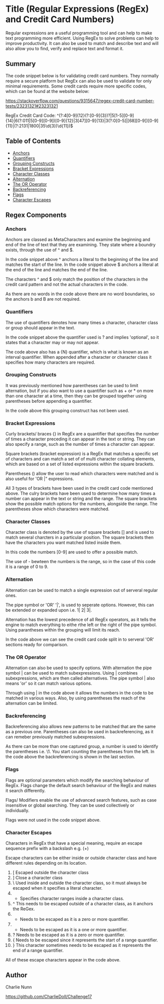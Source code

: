 # Title (Regular Expressions (RegEx) and Credit Card Numbers)

Regular expressions are a useful programming tool and can help to make text programming more efficient. Using RegEx to solve problems can help to improve productivity. It can also be used to match and describe text and will also allow you to find, verify and replace text and format it.

## Summary

The code snippet below is for validating credit card numbers. They normally require a secure platform but RegEx can also be used to validate for only minimal requirements. Some credit cards require more specific codes, which can be found at the website below:

https://stackoverflow.com/questions/9315647/regex-credit-card-number-tests/23231321#23231321

RegEx Credit Card Code:
^(?:4[0-9]{12}(?:[0-9]{3})?|5[1-5][0-9]{14}|6(?:011|5[0-9][0-9])[0-9]{12}|3[47][0-9]{13}|3(?:0[0-5]|[68][0-9])[0-9]{11}|(?:2131|1800|35\d{3})\d{11})$

## Table of Contents

- [Anchors](#anchors)
- [Quantifiers](#quantifiers)
- [Grouping Constructs](#grouping-constructs)
- [Bracket Expressions](#bracket-expressions)
- [Character Classes](#character-classes)
- [Alternation](#alternation)
- [The OR Operator](#the-or-operator)
- [Backreferencing](#backreferencing)
- [Flags](#flags)
- [Character Escapes](#character-escapes)

## Regex Components

### Anchors

Anchors are classed as MetaCharacters and examine the beginning and end of the line of text that they are examining. They state where a boundry exists, through the use of ^ and $.

In the code snippet above ^ anchors a literal to the beginning of the line and matches the start of the line.
In the code snippet above $ anchors a literal at the end of the line and matches the end of the line.

The characters ^ and $ only match the position of the characters in the credit card pattern and not the actual characters in the code.

As there are no words in the code above there are no word boundaries, so the anchors b and B are not required.

### Quantifiers

The use of quantifiers denotes how many times a character, character class or group should appear in the text.

In the code snippet above the quantifier used is ? and implies 'optional', so it states that a character may or may not appear.

The code above also has a {N} quantifier, which is what is known as an interval quantifier. When appended after a character or character class it specifies how many characters are required.

### Grouping Constructs

It was previously mentioned how parentheses can be used to limit alternation, but if you also want to use a quantifier such as + or \* on more than one character at a time, then they can be grouped together using parentheses before appending a quantifier.

In the code above this grouping construct has not been used.

### Bracket Expressions

Curly brackets/ braces {} in RegEx are a quantifier that specifies the number of times a character preceding it can appear in the text or string. They can also specify a range, such as the number of times a character can appear.

Square brackets (bracket expression) is a RegEx that matches a specific set of characters and can match a set of of multi character collating elements, which are based on a set of listed expressions within the square brackets.

Parentheses () allow the user to read which characters were matched and is also useful for 'OR |" expressions.

All 3 types of brackets have been used in the credit card code mentioned above. The culry brackets have been used to determine how many times a number can appear in the text or string and the range. The square brackets show the possible match options for the numbers, alongside the range. The parentheses show which characters were matched.

### Character Classes

Character class is denoted by the use of square brackets [] and is used to match several charcters in a particular position. The square brackets then have the characters you want matched listed inside them.

In this code the numbers [0-9] are used to offer a possible match.

The use of - bewteen the numbers is the range, so in the case of this code it is a range of 0 to 9.

### Alternation

Alternation can be used to match a single expression out of serveral regular ones.

The pipe symbol or 'OR' '|', is used to seperate options. However, this can be extended or expanded upon i.e. 1| 2| 3|.

Alternation has the lowest precedence of all RegEx operators, as it tells the engine to match everything to eithe rthe left or the right of the pipe symbol. Using parantheses within the grouping will limit its reach.

In the code above we can see the credit card code split in to serveral 'OR' sections ready for comparison.

### The OR Operator

Alternation can also be used to specify options. With alternation the pipe symbol | can be used to match subexpressions. Using | combines subexpressions, which are then called alternatives. The pipe symbol | also means 'or' so it can match various options.

Through using | in the code above it allows the numbers in the code to be matched in various ways. Also, by using parentheses the reach of the alternation can be limited.

### Backreferencing

Backreferencing also allows new patterns to be matched that are the same as a previous one. Parentheses can also be used in backreferencing, as it can remeber previously matched subexpressions.

As there can be more than one captured group, a number is used to identify the parentheses i.e. \1. You start counting the parentheses from the left. In the code above the backreferencing is shown in the last section.

### Flags

Flags are optional parameters which modify the searching behaviour of RegEx. Flags change the default search behaviour of the RegEx and makes it search differently.

Flags/ Modifiers enable the use of advanced search features, such as case insensitive or global searching. They can be used collectively or individually.

Flags were not used in the code snippet above.

### Character Escapes

Characters in RegEx that have a special meaning, require an escape sequence prefix with a backslash e.g. (\+)

Escape characters can be either inside or outside character class and have different rules depending on its location.

1. [ Escaped outside the character class
2. ] Close a character class
3. \ Used inside and outside the character class, so it must always be escaped when it specifies a literal character.
4. - Specifies character ranges inside a character class.
5. ^ This needs to be escaped outside of a character class, as it anchors the ReGex.
6. - Needs to be escaped as it is a zero or more quantifier.
7. - Needs to be escaped as it is a one or more quantifier.
8. ? Needs to be escaped as it is a zero or more quantifier.
9. { Needs to be escaped since it represents the start of a range quantifier.
10. } This character sometimes needs to be escaped as it represents the end of a range quantifier.

All of these escape characters appear in the code above.

## Author

Charlie Nunn

https://github.com/CharlieDoll/Challenge17
